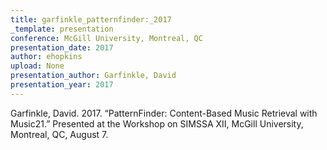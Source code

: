 ```yaml
---
title: garfinkle_patternfinder:_2017
_template: presentation
conference: McGill University, Montreal, QC
presentation_date: 2017
author: ehopkins
upload: None
presentation_author: Garfinkle, David
presentation_year: 2017
---
```

Garfinkle, David. 2017. “PatternFinder: Content-Based Music Retrieval with Music21.” Presented at the Workshop on SIMSSA XII, McGill University, Montreal, QC, August 7.